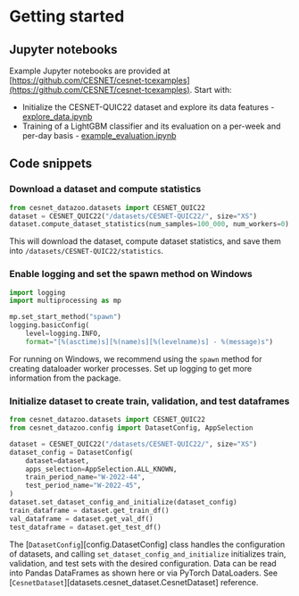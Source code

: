 # Getting started

## Jupyter notebooks
Example Jupyter notebooks are provided at [https://github.com/CESNET/cesnet-tcexamples](https://github.com/CESNET/cesnet-tcexamples). Start with:

* Initialize the CESNET-QUIC22 dataset and explore its data features - [explore_data.ipynb](https://nbviewer.org/github/CESNET/cesnet-tcexamples/blob/main/notebooks/explore_data.ipynb)
* Training of a LightGBM classifier and its evaluation on a per-week and per-day basis - [example_evaluation.ipynb](https://nbviewer.org/github/CESNET/cesnet-tcexamples/blob/main/notebooks/example_evaluation.ipynb)


## Code snippets

### Download a dataset and compute statistics
```python
from cesnet_datazoo.datasets import CESNET_QUIC22
dataset = CESNET_QUIC22("/datasets/CESNET-QUIC22/", size="XS")
dataset.compute_dataset_statistics(num_samples=100_000, num_workers=0)
```
This will download the dataset, compute dataset statistics, and save them into `/datasets/CESNET-QUIC22/statistics`.

### Enable logging and set the spawn method on Windows
```python
import logging
import multiprocessing as mp

mp.set_start_method("spawn") 
logging.basicConfig(
    level=logging.INFO,
    format="[%(asctime)s][%(name)s][%(levelname)s] - %(message)s")
```
For running on Windows, we recommend using the `spawn` method for creating dataloader worker processes. Set up logging to get more information from the package.

### Initialize dataset to create train, validation, and test dataframes

```python
from cesnet_datazoo.datasets import CESNET_QUIC22
from cesnet_datazoo.config import DatasetConfig, AppSelection

dataset = CESNET_QUIC22("/datasets/CESNET-QUIC22/", size="XS")
dataset_config = DatasetConfig(
    dataset=dataset,
    apps_selection=AppSelection.ALL_KNOWN,
    train_period_name="W-2022-44",
    test_period_name="W-2022-45",
)
dataset.set_dataset_config_and_initialize(dataset_config)
train_dataframe = dataset.get_train_df()
val_dataframe = dataset.get_val_df()
test_dataframe = dataset.get_test_df()
```

The [`DatasetConfig`][config.DatasetConfig] class handles the configuration of datasets, and calling `set_dataset_config_and_initialize` initializes train, validation, and test sets with the desired configuration.
Data can be read into Pandas DataFrames as shown here or via PyTorch DataLoaders. See [`CesnetDataset`][datasets.cesnet_dataset.CesnetDataset] reference.